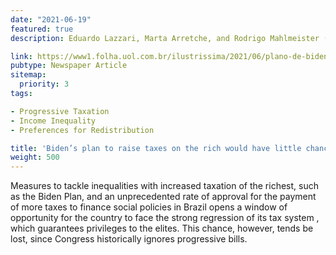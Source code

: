 ```yaml
---
date: "2021-06-19"
featured: true
description: Eduardo Lazzari, Marta Arretche, and Rodrigo Mahlmeister (in portuguese).

link: https://www1.folha.uol.com.br/ilustrissima/2021/06/plano-de-biden-de-aumentar-impostos-dos-mais-ricos-teria-poucas-chances-no-brasil.shtml
pubtype: Newspaper Article
sitemap:
  priority: 3
tags:

- Progressive Taxation
- Income Inequality
- Preferences for Redistribution

title: 'Biden’s plan to raise taxes on the rich would have little chance in Brazil'
weight: 500
---
```


Measures to tackle inequalities with increased taxation of the richest, such as the Biden Plan, and an unprecedented rate of approval for the payment of more taxes to finance social policies in Brazil opens a window of opportunity for the country to face the strong regression of its tax system , which guarantees privileges to the elites. This chance, however, tends be lost, since Congress historically ignores progressive bills.